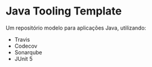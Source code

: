 # Java Tooling Template

Um repositório modelo para aplicações Java, utilizando:

- Travis
- Codecov
- Sonarqube
- JUnit 5